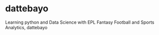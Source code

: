 # dattebayo

Learning python and Data Science with EPL Fantasy Football and Sports Analytics, dattebayo
